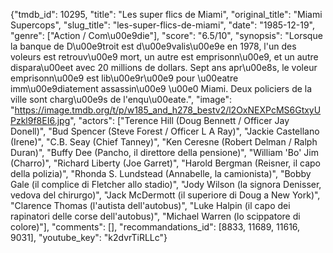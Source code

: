 {"tmdb_id": 10295, "title": "Les super flics de Miami", "original_title": "Miami Supercops", "slug_title": "les-super-flics-de-miami", "date": "1985-12-19", "genre": ["Action / Com\u00e9die"], "score": "6.5/10", "synopsis": "Lorsque la banque de D\u00e9troit est d\u00e9valis\u00e9e en 1978, l'un des voleurs est retrouv\u00e9 mort, un autre est emprisonn\u00e9, et un autre dispara\u00eet avec 20 millions de dollars. Sept ans apr\u00e8s, le voleur emprisonn\u00e9 est lib\u00e9r\u00e9 pour \u00eatre imm\u00e9diatement assassin\u00e9 \u00e0 Miami. Deux policiers de la ville sont charg\u00e9s de l'enqu\u00eate.", "image": "https://image.tmdb.org/t/p/w185_and_h278_bestv2/l2OxNEXPcMS6GtxyUPzkl9f8EI6.jpg", "actors": ["Terence Hill (Doug Bennett / Officer Jay Donell)", "Bud Spencer (Steve Forest / Officer L A Ray)", "Jackie Castellano (Irene)", "C.B. Seay (Chief Tanney)", "Ken Ceresne (Robert Delman / Ralph Duran)", "Buffy Dee (Pancho, il direttore della pensione)", "William 'Bo' Jim (Charro)", "Richard Liberty (Joe Garret)", "Harold Bergman (Reisner, il capo della polizia)", "Rhonda S. Lundstead (Annabelle, la camionista)", "Bobby Gale (il complice di Fletcher allo stadio)", "Jody Wilson (la signora Denisser, vedova del chirurgo)", "Jack McDermott (il superiore di Doug a New York)", "Clarence Thomas (l'autista dell'autobus)", "Luke Halpin (il capo dei rapinatori delle corse dell'autobus)", "Michael Warren (lo scippatore di colore)"], "comments": [], "recommandations_id": [8833, 11689, 11616, 9031], "youtube_key": "k2dvrTiRLLc"}